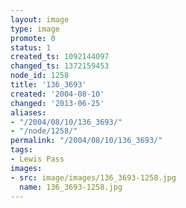 ```yaml
---
layout: image
type: image
promote: 0
status: 1
created_ts: 1092144097
changed_ts: 1372159453
node_id: 1258
title: '136_3693'
created: '2004-08-10'
changed: '2013-06-25'
aliases:
- "/2004/08/10/136_3693/"
- "/node/1258/"
permalink: "/2004/08/10/136_3693/"
tags:
- Lewis Pass
images:
- src: image/images/136_3693-1258.jpg
  name: 136_3693-1258.jpg
---
```


